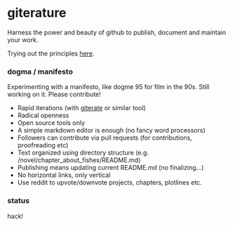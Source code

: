 # giterature #

Harness the power and beauty of github to publish, document and maintain your work.

Trying out the principles [here](https://github.com/monkybrain/literature).

### dogma / manifesto ###

Experimenting with a manifesto, like dogme 95 for film in the 90s. Still working on it. Please contribute!

* Rapid iterations (with [giterate](https://github.com/monkybrain/giterate) or similar tool)
* Radical openness
* Open source tools only
* A simple markdown editor is enough (no fancy word processors)
* Followers can contribute via pull requests (for contributions, proofreading etc)
* Text organized using directory structure (e.g. /novel/chapter_about_fishes/README.md)
* Publishing means updating current README.md (no finalizing...)
* No horizontal links, only vertical
* Use reddit to upvote/downvote projects, chapters, plotlines etc.

### status ###
hack!

